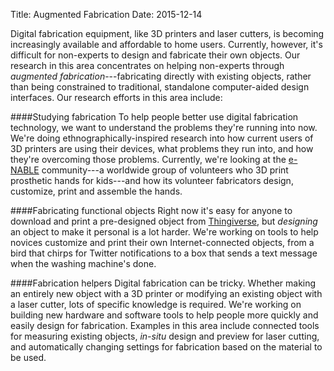 Title: Augmented Fabrication
Date: 2015-12-14

<a name="fabrication"></a>
Digital fabrication equipment, like 3D printers and laser cutters, is
becoming increasingly available and affordable to home users.
Currently, however, it's difficult for non-experts to design and
fabricate their own objects. Our research in this area concentrates on
helping non-experts through _augmented fabrication_---fabricating
directly with existing objects, rather than being constrained to
traditional, standalone computer-aided design interfaces.  Our
research efforts in this area include:

####Studying fabrication
To help people better use digital fabrication technology, we want to
understand the problems they're running into now. We're doing
ethnographically-inspired research into how current users of 3D
printers are using their devices, what problems they run into, and how
they're overcoming those problems. Currently, we're looking at the
[e-NABLE](http://enablingthefuture.org) community---a worldwide group
of volunteers who 3D print prosthetic hands for kids---and how its
volunteer fabricators design, customize, print and assemble the hands.

####Fabricating functional objects
Right now it's easy for anyone to download and print a pre-designed
object from [Thingiverse](http://www.thingiverse.com/thing:1095858),
but _designing_ an object to make it personal is a lot harder. We're
working on tools to help novices customize and print their own
Internet-connected objects, from a bird that chirps for Twitter
notifications to a box that sends a text message when the washing
machine's done.

####Fabrication helpers
Digital fabrication can be tricky. Whether making an entirely new
object with a 3D printer or modifying an existing object with a laser
cutter, lots of specific knowledge is required. We're working on
building new hardware and software tools to help people more quickly
and easily design for fabrication. Examples in this area include
connected tools for measuring existing objects, _in-situ_ design and
preview for laser cutting, and automatically changing settings for
fabrication based on the material to be used.
